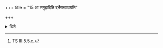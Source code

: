 +++
title = "15 आ समुद्रादिति दर्भैराच्यावयति"

+++

<details><summary>थिते</summary>

15. With ā samudrād...[^1] he causes (the Soma-drops) fall by means of the Darbha (-grass).  

[^1]: TS III.5.5.c.  
</details>

